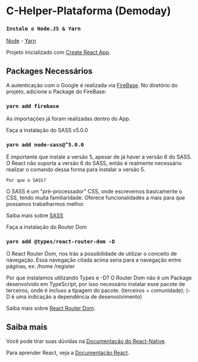 # C-Helper-Plataforma (Demoday)


### `Instale o Node.JS & Yarn`
[Node](https://nodejs.org/en/download/) - 
[Yarn](https://classic.yarnpkg.com/en/docs/install/#windows-stable)



Projeto inicializado com [Create React App](https://github.com/facebook/create-react-app).

## Packages Necessários

A autenticação com o Google é realizada via [FireBase](https://yarnpkg.com/package/firebase).
No diretório do projeto, adicione o Package do FireBase: 

### `yarn add firebase`

As importações já foram realizadas dentro do App.


Faça a instalação do SASS v5.0.0
### `yarn add node-sass@^5.0.0`

É importante que instale a versão 5, apesar de já haver a versão 6 do SASS. 
O React não suporta a versão 6 do SASS, então é realmente necessário realizar o comando dessa forma para instalar a versão 5.

`Por que o SASS?`

O SASS é um "pré-processador" CSS, onde escrevemos basicamente o CSS, tendo muita familiaridade. 
Oferece funcionalidades a mais para que possamos trabalharmos melhor. 

Saiba mais sobre [SASS](https://sass-lang.com)



Faça a instalação do Router Dom
### `yarn add @types/react-router-dom -D`

O React Router Dom, nos trás a possibilidade de utilizar o conceito de navegação.
Essa navegação citada acima seria para a navegação entre páginas, ex:
/home
/register

Por que instalamos utilizando Types e -D?
O Router Dom não é um Package desenvolvido em TypeScript, por isso necessário instalar esse pacote de terceiros, onde é incluso a tipagem do pacote.
(terceiros = comunidade);
(-D é uma indicação a dependência de desenvolvimento)

Saiba mais sobre [React Router Dom](https://reactrouter.com/).


## Saiba mais

Você pode tirar suas dúvidas na [Documentação do React-Native](https://create-react-app.dev/).

Para aprender React, veja a [Documentação React](https://reactjs.org/).
